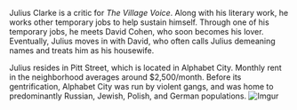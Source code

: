 Julius Clarke is a critic for *The Village Voice*. Along with his literary work, he works other temporary jobs to help sustain himself. Through one of his temporary jobs, he meets David Cohen, who soon becomes his lover. Eventually, Julius moves in with David, who often calls Julius demeaning names and treats him as his housewife.

Julius resides in Pitt Street, which is located in Alphabet City. Monthly rent in the neighborhood averages around $2,500/month. Before its gentrification, Alphabet City was run by violent gangs, and was home to predominantly Russian, Jewish, Polish, and German populations.
![Imgur](https://i.imgur.com/3NyK78A.jpg)
